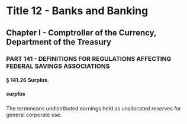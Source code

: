 
# Title 12 - Banks and Banking
## Chapter I - Comptroller of the Currency, Department of the Treasury
### PART 141 - DEFINITIONS FOR REGULATIONS AFFECTING FEDERAL SAVINGS ASSOCIATIONS
#### § 141.26 Surplus.
##### surplus

The termmeans undistributed earnings held as unallocated reserves for general corporate use.
